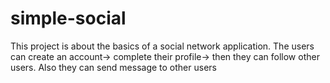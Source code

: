 # simple-social
This project is about the basics of a social network application. The users can create an account-> complete their profile-> then they can follow other users.  Also they can send message to  other users
